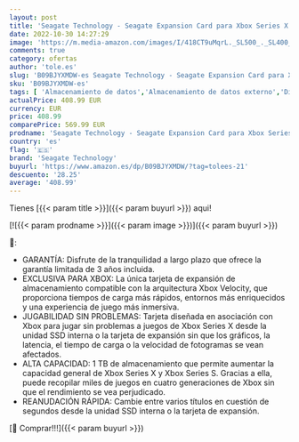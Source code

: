 ```yaml
---
layout: post
title: 'Seagate Technology - Seagate Expansion Card para Xbox Series X|S  2 TB  Unidad de Estado sólido NVMe  2 años Rescue Services  STJR2000400 '
date: 2022-10-30 14:27:29
image: 'https://m.media-amazon.com/images/I/418CT9uMqrL._SL500_._SL400_.jpg'
comments: true
category: ofertas
author: 'tole.es'
slug: 'B09BJYXMDW-es Seagate Technology - Seagate Expansion Card para Xbox...'
sku: 'B09BJYXMDW-es'
tags: [ 'Almacenamiento de datos','Almacenamiento de datos externo','Discos duros externos','Informática','Videojuegos','seagate technology','xbox','🇪🇸', ]
actualPrice: 408.99 EUR
currency: EUR
price: 408.99
comparePrice: 569.99 EUR
prodname: 'Seagate Technology - Seagate Expansion Card para Xbox Series X|S  2 TB  Unidad de Estado sólido NVMe  2 años Rescue Services  STJR2000400 '
country: 'es'
flag: '🇪🇸'
brand: 'Seagate Technology'
buyurl: 'https://www.amazon.es/dp/B09BJYXMDW/?tag=tolees-21'
descuento: '28.25'
average: '408.99'
---
```


Tienes [{{< param title >}}]({{< param buyurl >}}) aqui!

[![{{< param prodname >}}]({{< param image >}})]({{< param buyurl >}})

🔎:

- GARANTÍA: Disfrute de la tranquilidad a largo plazo que ofrece la garantía limitada de 3 años incluida.
- EXCLUSIVA PARA XBOX: La única tarjeta de expansión de almacenamiento compatible con la arquitectura Xbox Velocity, que proporciona tiempos de carga más rápidos, entornos más enriquecidos y una experiencia de juego más inmersiva.
- JUGABILIDAD SIN PROBLEMAS: Tarjeta diseñada en asociación con Xbox para jugar sin problemas a juegos de Xbox Series X desde la unidad SSD interna o la tarjeta de expansión sin que los gráficos, la latencia, el tiempo de carga o la velocidad de fotogramas se vean afectados.
- ALTA CAPACIDAD: 1 TB de almacenamiento que permite aumentar la capacidad general de Xbox Series X y Xbox Series S. Gracias a ella, puede recopilar miles de juegos en cuatro generaciones de Xbox sin que el rendimiento se vea perjudicado.
- REANUDACIÓN RÁPIDA: Cambie entre varios títulos en cuestión de segundos desde la unidad SSD interna o la tarjeta de expansión.

[🛒 Comprar!!!]({{< param buyurl >}})
